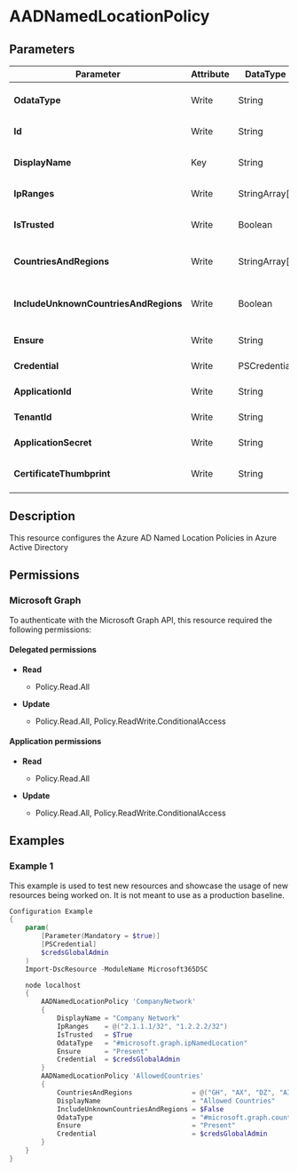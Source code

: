﻿# AADNamedLocationPolicy

## Parameters

| Parameter | Attribute | DataType | Description | Allowed Values |
| --- | --- | --- | --- | --- |
| **OdataType** | Write | String | Specifies the Odata Type of a Named Location object in Azure Active Directory | `#microsoft.graph.countryNamedLocation`, `#microsoft.graph.ipNamedLocation` |
| **Id** | Write | String | Specifies the ID of a Named Location in Azure Active Directory. | |
| **DisplayName** | Key | String | Specifies the Display Name of a Named Location in Azure Active Directory | |
| **IpRanges** | Write | StringArray[] | Specifies the IP ranges of the Named Location in Azure Active Directory | |
| **IsTrusted** | Write | Boolean | Specifies the isTrusted value for the Named Location in Azure Active Directory | |
| **CountriesAndRegions** | Write | StringArray[] | Specifies the countries and regions for the Named Location in Azure Active Directory | |
| **IncludeUnknownCountriesAndRegions** | Write | Boolean | Specifies the includeUnknownCountriesAndRegions value for the Named Location in Azure Active Directory | |
| **Ensure** | Write | String | Specify if the Azure AD Named Location should exist or not. | `Present`, `Absent` |
| **Credential** | Write | PSCredential | Credentials for the Microsoft Graph delegated permissions. | |
| **ApplicationId** | Write | String | Id of the Azure Active Directory application to authenticate with. | |
| **TenantId** | Write | String | Id of the Azure Active Directory tenant used for authentication. | |
| **ApplicationSecret** | Write | String | Secret of the Azure Active Directory application to authenticate with. | |
| **CertificateThumbprint** | Write | String | Thumbprint of the Azure Active Directory application's authentication certificate to use for authentication. | |

## Description

This resource configures the Azure AD Named Location Policies in Azure Active Directory

## Permissions

### Microsoft Graph

To authenticate with the Microsoft Graph API, this resource required the following permissions:

#### Delegated permissions

- **Read**

    - Policy.Read.All

- **Update**

    - Policy.Read.All, Policy.ReadWrite.ConditionalAccess

#### Application permissions

- **Read**

    - Policy.Read.All

- **Update**

    - Policy.Read.All, Policy.ReadWrite.ConditionalAccess

## Examples

### Example 1

This example is used to test new resources and showcase the usage of new resources being worked on.
It is not meant to use as a production baseline.

```powershell
Configuration Example
{
    param(
        [Parameter(Mandatory = $true)]
        [PSCredential]
        $credsGlobalAdmin
    )
    Import-DscResource -ModuleName Microsoft365DSC

    node localhost
    {
        AADNamedLocationPolicy 'CompanyNetwork'
        {
            DisplayName = "Company Network"
            IpRanges    = @("2.1.1.1/32", "1.2.2.2/32")
            IsTrusted   = $True
            OdataType   = "#microsoft.graph.ipNamedLocation"
            Ensure      = "Present"
            Credential  = $credsGlobalAdmin
        }
        AADNamedLocationPolicy 'AllowedCountries'
        {
            CountriesAndRegions               = @("GH", "AX", "DZ", "AI", "AM")
            DisplayName                       = "Allowed Countries"
            IncludeUnknownCountriesAndRegions = $False
            OdataType                         = "#microsoft.graph.countryNamedLocation"
            Ensure                            = "Present"
            Credential                        = $credsGlobalAdmin
        }
    }
}
```

